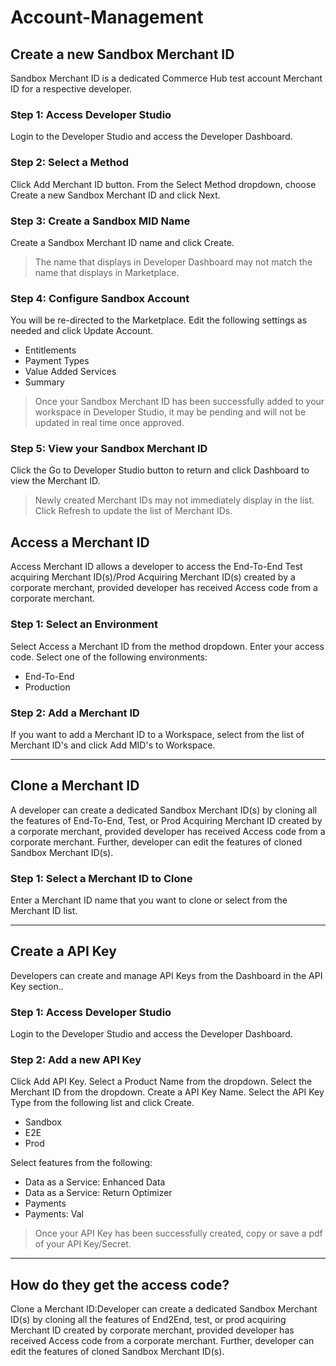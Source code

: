 # Account-Management

## Create a new Sandbox Merchant ID

Sandbox Merchant ID is a dedicated Commerce Hub test account Merchant ID for a respective developer.

### Step 1: Access Developer Studio

Login to the Developer Studio and access the Developer Dashboard. 

### Step 2: Select a Method

Click Add Merchant ID button. From the Select Method dropdown, choose Create a new Sandbox Merchant ID and click Next.

### Step 3: Create a Sandbox MID Name

Create a Sandbox Merchant ID name and click Create. 

<!-- theme: info -->
> The name that displays in Developer Dashboard may not match the name that displays in Marketplace.

### Step 4: Configure Sandbox Account

You will be re-directed to the Marketplace. Edit the following settings as needed and click Update Account.

- Entitlements
- Payment Types
- Value Added Services
- Summary

<!-- theme: info -->
> Once your Sandbox Merchant ID has been successfully added to your workspace in Developer Studio, it may be pending and will not be updated in real time once approved.


### Step 5: View your Sandbox Merchant ID

Click the Go to Developer Studio button to return and click Dashboard to view the Merchant ID. 


<!-- theme: info -->
> Newly created Merchant IDs may not immediately display in the list. Click Refresh to update the list of Merchant IDs.

## Access a Merchant ID

Access Merchant ID allows a developer to access the End-To-End Test acquiring Merchant ID(s)/Prod Acquiring Merchant ID(s) created by a corporate merchant, provided developer has received Access code from a corporate merchant.

### Step 1: Select an Environment

Select Access a Merchant ID from the method dropdown. Enter your access code. Select one of the following environments:

- End-To-End
- Production

### Step 2: Add a Merchant ID

If you want to add a Merchant ID to a Workspace, select from the list of Merchant ID's and click Add MID's to Workspace.

---

## Clone a Merchant ID

A developer can create a dedicated Sandbox Merchant ID(s) by cloning all the features of End-To-End, Test, or Prod Acquiring Merchant ID created by a corporate merchant, provided developer has received Access code from a corporate merchant. Further, developer can edit the features of cloned Sandbox Merchant ID(s).

### Step 1: Select a Merchant ID to Clone

Enter a Merchant ID name that you want to clone or select from the Merchant ID list. 

--- 

## Create a API Key

Developers can create and manage API Keys from the Dashboard in the API Key section..

### Step 1: Access Developer Studio

Login to the Developer Studio and access the Developer Dashboard. 

### Step 2: Add a new API Key

Click Add API Key. Select a Product Name from the dropdown. Select the Merchant ID from the dropdown. Create a API Key Name. Select the API Key Type from the following list and click Create.

- Sandbox
- E2E
- Prod

Select features from the following:

- Data as a Service: Enhanced Data 
- Data as a Service: Return Optimizer
- Payments
- Payments: Val

<!-- theme: info -->
> Once your API Key has been successfully created, copy or save a pdf of your API Key/Secret.

---

## How do they get the access code?

Clone a Merchant ID:Developer can create a dedicated Sandbox Merchant ID(s) by cloning all the features of End2End, test, or prod acquiring Merchant ID created by corporate merchant, provided developer has received Access code from a corporate merchant. Further, developer can edit the features of cloned Sandbox Merchant ID(s).
